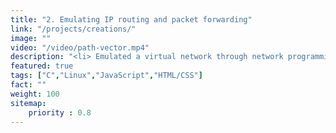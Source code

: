 ```yaml
---
title: "2. Emulating IP routing and packet forwarding"
link: "/projects/creations/"
image: ""
video: "/video/path-vector.mp4"
description: "<li> Emulated a virtual network through network programming & multithreading in C and iptables in Linux. <li> Implemented a path-vector routing protocol that can monitor failures and creation of links in network topology and update shortest routes quickly. <li> Created an interactive visualizer for routing protocols with JavaScript, HTML, and CSS."
featured: true
tags: ["C","Linux","JavaScript","HTML/CSS"]
fact: ""
weight: 100
sitemap: 
    priority : 0.8
---
```


